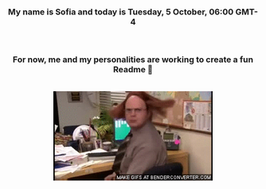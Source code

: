 


<div align="center">
<h3 >My name is Sofia and today is Tuesday, 5 October, 06:00 GMT-4</h3><br>
<h3 >For now, me and my personalities are working to create a fun Readme 👋
</h3><br>
<img src='img/dwight.gif' alt='working...'/>
</div>
